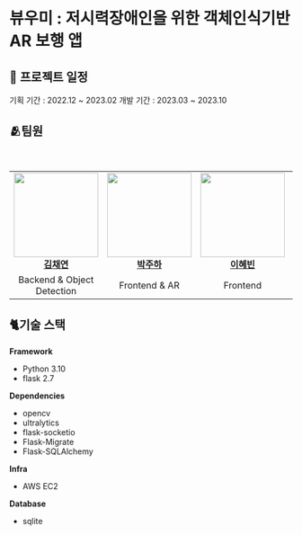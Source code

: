 # 뷰우미 : 저시력장애인을 위한 객체인식기반 AR 보행 앱
## 📆 프로젝트 일정
기획 기간 : 2022.12 ~ 2023.02
개발 기간 : 2023.03 ~ 2023.10

## 🫂팀원
<table>
  <tbody>
    <tr>
      <td align="center"><a href="https://github.com/kchaeys2"><img src="https://avatars.githubusercontent.com/u/106591445?v=4" width="150px;" alt=""/><br /><b>김채연</b></a><br /></td>
      <td align="center"><a href="https://github.com/Pjh01"><img src="https://avatars.githubusercontent.com/u/64469496?v=4" width="150px;" alt=""/><br /><b>박주하</b></a><br /></td>
      <td align="center"><a href="https://github.com/Hyyeb"><img src="https://avatars.githubusercontent.com/u/64469496?v=4" width="150px;" alt=""/><br /><b>이혜빈</b>
</a><br /></td>
<br /></td>
      <td align="center"><a href="https://github.com/ohyojin"><img src="https://avatars.githubusercontent.com/u/124988190?v=4" width="150px;" alt=""/><br /><b>오효진</b>
</a><br /></td>
     <tr/>
      <td align="center">Backend & Object Detection</td>
      <td align="center">Frontend & AR </td>
      <td align="center">Frontend</td>
      <td align="center">Design</td>
    </tr>
  </tbody>
</table> 

## 🐈기술 스택
**Framework**
- Python 3.10
- flask 2.7
  
**Dependencies**
- opencv
- ultralytics
- flask-socketio
- Flask-Migrate
- Flask-SQLAlchemy

**Infra**
- AWS EC2

**Database**
- sqlite
